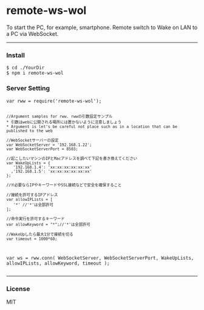 # remote-ws-wol
To start the PC, for example, smartphone. Remote switch to Wake on LAN to a PC via WebSocket.

<hr>
<h3>Install</h3><code><pre>$ cd ./YourDir
$ npm i remote-ws-wol
</pre></code>

<h3>Server Setting</h3><code><pre>
var rww = require('remote-ws-wol');

    //Argument samples for rww. rwwの引数設定サンプル
    * 引数はwebに公開される場所には置かないように注意しましょう
    * Argument is let's be careful not place such as in a location that can be published to the web

    //WebSocketサーバーの設定
    var WebSocketServer = '192.168.1.22';
    var WebSocketServerPort = 8503;

    //起こしたいマシンのIPとMacアドレスを調べて下記を書き換えてください
    var WakeUpLists = {
       '192.168.1.4': 'xx:xx:xx:xx:xx:xx'
      ,'192.168.1.5': 'xx:xx:xx:xx:xx:xx'
    };

    //※必要ならIPやキーワードやSSL接続などで安全を確保すること

    //接続を許可するIPアドレス
    var allowIPLists = [
       '*' //'*'は全部許可
    ];

    //命令実行を許可するキーワード
    var allowKeyword = "*";//'*'は全部許可
    
    //WakeUpしたら最大1分で接続を切る
    var timeout = 1000*60;
    
var ws = rww.conn( WebSocketServer, 
                    WebSocketServerPort,
                    WakeUpLists,
                    allowIPLists,
                    allowKeyword,
                    timeout
                    );
</pre></code>


<hr>
<h3>License</h3>
MIT
